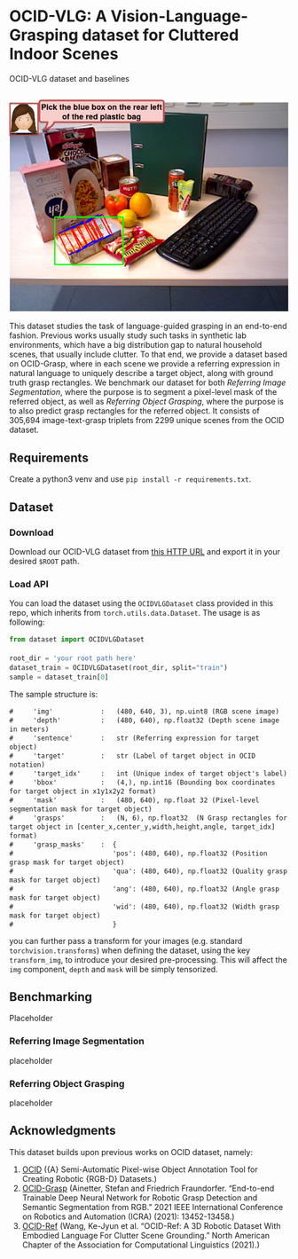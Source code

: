 # OCID-VLG: A Vision-Language-Grasping dataset for Cluttered Indoor Scenes
OCID-VLG dataset and baselines

##
<p align="center">
  <img src="media/example.png" width="640" title="">
</p>

This dataset studies the task of language-guided grasping in an end-to-end fashion. Previous works usually study such tasks in synthetic lab environments, which have a big distribution gap to natural household scenes, that usually include clutter. To that end, we provide a dataset based on OCID-Grasp, where in each scene we provide a referring expression in natural language to uniquely describe a target object, along with ground truth grasp rectangles. We benchmark our dataset for both *Referring Image Segmentation*, where the purpose is to segment a pixel-level mask of the referred object, as well as *Referring Object Grasping*, where the purpose is to also predict grasp rectangles for the referred object. It consists of 305,694 image-text-grasp triplets from 2299 unique scenes from the OCID dataset.

## Requirements
Create a python3 venv and use ``pip install -r requirements.txt``.

## Dataset

### Download
Download our OCID-VLG dataset from [this HTTP URL](https://github.com/gtziafas/OCID-VLG/edit/main/README.md) and export it in your desired ``$ROOT`` path.

### Load API
You can load the dataset using the ``OCIDVLGDataset`` class provided in this repo, which inherits from ``torch.utils.data.Dataset``. The usage is as following:
```python
from dataset import OCIDVLGDataset

root_dir = 'your root path here'
dataset_train = OCIDVLGDataset(root_dir, split="train") 
sample = dataset_train[0]
```

The sample structure is:
```
#     'img'            :   (480, 640, 3), np.uint8 (RGB scene image)
#     'depth'          :   (480, 640), np.float32 (Depth scene image in meters)
#     'sentence'       :   str (Referring expression for target object)
#     'target'         :   str (Label of target object in OCID notation)
#     'target_idx'     :   int (Unique index of target object's label)
#     'bbox'           :   (4,), np.int16 (Bounding box coordinates for target object in x1y1x2y2 format)
#     'mask'           :   (480, 640), np.float 32 (Pixel-level segmentation mask for target object)
#     'grasps'         :   (N, 6), np.float32  (N Grasp rectangles for target object in [center_x,center_y,width,height,angle, target_idx] format)
#     'grasp_masks'    :  {
#                         'pos': (480, 640), np.float32 (Position grasp mask for target object)
#                         'qua': (480, 640), np.float32 (Quality grasp mask for target object)
#                         'ang': (480, 640), np.float32 (Angle grasp mask for target object)
#                         'wid': (480, 640), np.float32 (Width grasp mask for target object)
#                         }
```

you can further pass a transform for your images (e.g. standard ``torchvision.transforms``) when defining the dataset, using the key ``transform_img``, to introduce your desired pre-processing. This will affect the `img` component, `depth` and `mask` will be simply tensorized.

## Benchmarking
Placeholder

### Referring Image Segmentation
placeholder

### Referring Object Grasping
placeholder

## Acknowledgments
This dataset builds upon previous works on OCID dataset, namely:
1. [OCID](https://www.acin.tuwien.ac.at/en/vision-for-robotics/software-tools/object-clutter-indoor-dataset) ({A} Semi-Automatic Pixel-wise Object Annotation Tool for Creating Robotic {RGB-D} Datasets.)
2. [OCID-Grasp](https://github.com/stefan-ainetter/grasp_det_seg_cnn) (Ainetter, Stefan and Friedrich Fraundorfer. “End-to-end Trainable Deep Neural Network for Robotic Grasp Detection and Semantic Segmentation from RGB.” 2021 IEEE International Conference on Robotics and Automation (ICRA) (2021): 13452-13458.)
3. [OCID-Ref](https://github.com/lluma/OCID-Ref) (Wang, Ke-Jyun et al. “OCID-Ref: A 3D Robotic Dataset With Embodied Language For Clutter Scene Grounding.” North American Chapter of the Association for Computational Linguistics (2021).)
